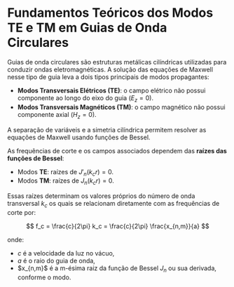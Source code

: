 # Fundamentos Teóricos dos Modos TE e TM em Guias de Onda Circulares

Guias de onda circulares são estruturas metálicas cilíndricas utilizadas para conduzir ondas eletromagnéticas. A solução das equações de Maxwell nesse tipo de guia leva a dois tipos principais de modos propagantes:

- **Modos Transversais Elétricos (TE)**: o campo elétrico não possui componente ao longo do eixo do guia ($E_z = 0$).
- **Modos Transversais Magnéticos (TM)**: o campo magnético não possui componente axial ($H_z = 0$).

A separação de variáveis e a simetria cilíndrica permitem resolver as equações de Maxwell usando funções de Bessel.

As frequências de corte e os campos associados dependem das **raízes das funções de Bessel**:
- Modos **TE**: raízes de $J'_n(k_c r) = 0$.
- Modos **TM**: raízes de $J_n(k_c r) = 0$.

Essas raízes determinam os valores próprios do número de onda transversal $k_c$ os quais se relacionam diretamente com as frequências de corte por:

$$
f_c = \frac{c}{2\pi} k_c = \frac{c}{2\pi} \frac{x_{n,m}}{a}
$$

onde:
- $c$ é a velocidade da luz no vácuo,
- $a$ é o raio do guia de onda,
- \$x_{n,m}$ é a m-ésima raiz da função de Bessel $J_n$ ou sua derivada, conforme o modo.

